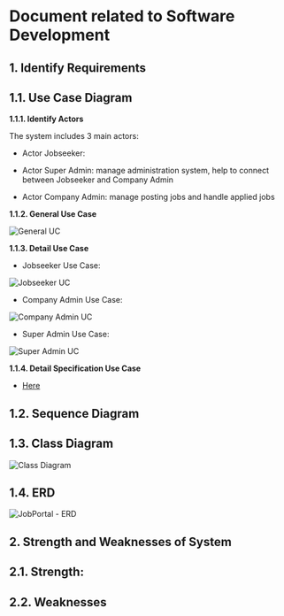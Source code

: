 Document related to Software Development
========================================
**1. Identify Requirements**
----------------------------
**1.1. Use Case Diagram**
 ---------------------------
**1.1.1. Identify Actors** <br>

The system includes 3 main actors:<br>

- Actor Jobseeker:

- Actor Super Admin: manage administration system, help to connect between Jobseeker and Company Admin

- Actor Company Admin: manage posting jobs and handle applied jobs <br>

**1.1.2. General Use Case** <br>

![General UC](https://user-images.githubusercontent.com/62233335/82110880-76e16800-976b-11ea-84f9-9ca0062bc6a2.png) <br>

**1.1.3. Detail Use Case**

+ Jobseeker Use Case: <br>

![Jobseeker UC](https://user-images.githubusercontent.com/62233335/82110886-7f39a300-976b-11ea-9c57-ece9cba13173.png) <br>

+ Company Admin Use Case: <br>

![Company Admin UC](https://user-images.githubusercontent.com/62233335/82110884-7c3eb280-976b-11ea-8123-0bf4dab13114.png) <br>

+ Super Admin Use Case: <br>

![Super Admin UC](https://user-images.githubusercontent.com/62233335/82110887-8365c080-976b-11ea-8587-5da6ba3631dc.png) <br>

**1.1.4. Detail Specification Use Case**

+ [Here](https://drive.google.com/open?id=13RhvHBXYS31O5EqdYCvuh_DXADfmnxUC) <br>

**1.2. Sequence Diagram**
------------------------

**1.3. Class Diagram**
----------------------

![Class Diagram]() <br>

**1.4. ERD**
------------

![JobPortal - ERD](https://user-images.githubusercontent.com/62233688/82111269-49e28480-976e-11ea-85b0-a9c61acfd00b.png) <br>

**2. Strength and Weaknesses of System**
---------------------------

**2.1. Strength:**
----------------

**2.2. Weaknesses**
-------------------




